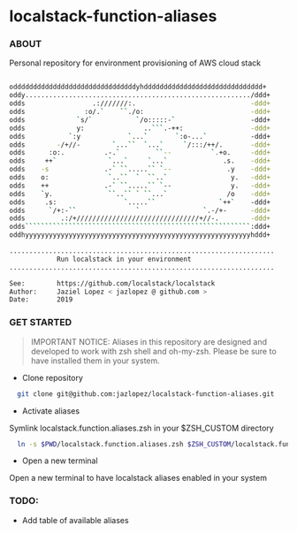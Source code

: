 # localstack-function-aliases

### ABOUT

Personal repository for environment provisioning of AWS cloud stack                                                                         
```bash                                 

odddddddddddddddddddddddddddddddyhdddddddddddddddddddddddddddddd+
oddy........................................................./ddd+
odds                 .:///////:.                             -ddd+
odds               :o/.`    ``./o:                           -ddd+
odds             `s/`           `/o:::::-`                   -ddd+
odds             y:               ..```.-++:                 -ddd+
odds           `:y            `...`       `:o-...`           -ddd+
odds        -/+//-        `...``  `...`     `/:::/++/.       -ddd+
odds      :o:.          .-.`         ``--          `.+o.     -ddd+
odds     ++`             `...`     `...`              .s.    -ddd+
odds    -s              .-` ``.....`` `--              .y    -ddd+
odds    o:               `..``  `  ``..`                y.   -ddd+
odds    ++              .-` ``.....`` `--               y.   -ddd+
odds    `y.              ``..`` ` ``...`               /o    -ddd+
odds     .s:                 `.....``                `++`    -ddd+
odds      `/+:-``               `                `.-/+-      -ddd+
odds         .:/+///////////////////////////////+//-.        -ddd+
odds`````````````````````````````````````````````````````````:ddd+
oddhyyyyyyyyyyyyyyyyyyyyyyyyyyyyyyyyyyyyyyyyyyyyyyyyyyyyyyyyyhddd+

...................................................................
            Run localstack in your environment
...................................................................

See:        https://github.com/localstack/localstack
Author:     Jaziel Lopez < jazlopez @ github.com >
Date:       2019
```

### GET STARTED

> IMPORTANT NOTICE:
> Aliases in this repository are designed and developed to work with zsh shell and oh-my-zsh. 
> Please be sure to have installed them in your system. 

* Clone repository

```bash
  git clone git@github.com:jazlopez/localstack-function-aliases.git 
```

* Activate aliases

Symlink localstack.function.aliases.zsh in your $ZSH_CUSTOM directory

```bash
  ln -s $PWD/localstack.function.aliases.zsh $ZSH_CUSTOM/localstack.function.aliases.zsh
```

* Open a new terminal

Open a new terminal to have localstack aliases enabled in your system

### TODO:
- Add table of available aliases

